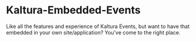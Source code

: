 # Kaltura-Embedded-Events
Like all the features and experience of Kaltura Events, but want to have that embedded in your own site/application?  You've come to the right place.
